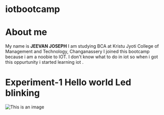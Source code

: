 # iotbootcamp
# About me
My name is **JEEVAN JOSEPH**  I am studying BCA at Kristu Jyoti College of Management and Technology, Changanassery I joined this bootcamp because i am a noobie to IOT. I don't know what to do in iot so when i got this oppurtunity i started learning iot .

# Experiment-1 **Hello world Led blinking**
![This is an image](https://myoctocat.com/assets/images/base-octocat.svg)
    
